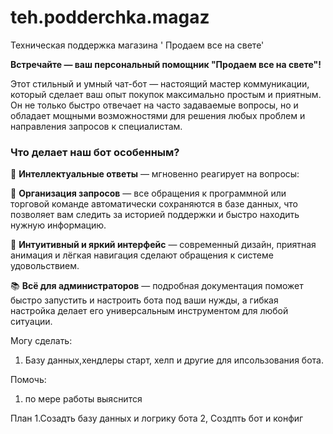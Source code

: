 # teh.podderchka.magaz
Техническая поддержка  магазина ' Продаем все на свете'


**Встречайте — ваш персональный помощник "Продаем все на свете"!**

Этот стильный и умный чат-бот — настоящий мастер коммуникации, который сделает ваш опыт покупок максимально простым и приятным. Он не только быстро отвечает на часто задаваемые вопросы, но и обладает мощными возможностями для решения любых проблем и направления запросов к специалистам.  

### Что делает наш бот особенным?  

🌟 **Интеллектуальные ответы** — мгновенно реагирует на вопросы:

🎯 **Организация запросов** — все обращения к программной или торговой команде автоматически сохраняются в базе данных, что позволяет вам следить за историей поддержки и быстро находить нужную информацию.  

🎨 **Интуитивный и яркий интерфейс** — современный дизайн, приятная анимация и лёгкая навигация сделают обращения к системе удовольствием.  

📚 **Всё для администраторов** — подробная документация поможет быстро запустить и настроить бота под ваши нужды, а гибкая настройка делает его универсальным инструментом для любой ситуации.



Могу сделать:
1. Базу данных,хендлеры старт, хелп и другие для ипсользования бота.

Помочь:
1. по мере работы выяснится

План
1.Созадть базу данных и логрику бота
2, Создпть бот и конфиг
